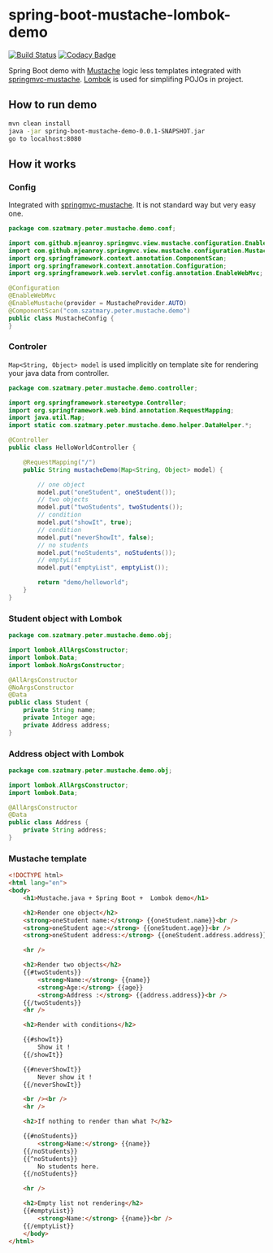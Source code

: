 # spring-boot-mustache-lombok-demo #

[![Build Status](https://travis-ci.org/peterszatmary/spring-boot-mustache-lombok-demo.svg?branch=master)](https://travis-ci.org/peterszatmary/spring-boot-mustache-lombok-demo)
[![Codacy Badge](https://api.codacy.com/project/badge/Grade/f546ba46e3184e738150b8a79bd04204)](https://www.codacy.com/app/peterszatmary/spring-boot-mustache-lombok-demo?utm_source=github.com&amp;utm_medium=referral&amp;utm_content=peterszatmary/spring-boot-mustache-lombok-demo&amp;utm_campaign=Badge_Grade)

Spring Boot demo with [Mustache](https://github.com/spullara/mustache.java) logic less templates integrated with [springmvc-mustache](https://github.com/mjeanroy/springmvc-mustache).
[Lombok](https://projectlombok.org/) is used for simplifing POJOs in project.

## How to run demo ##

```bash
mvn clean install
java -jar spring-boot-mustache-demo-0.0.1-SNAPSHOT.jar
go to localhost:8080
```

## How it works ##

### Config ###

Integrated with [springmvc-mustache](https://github.com/mjeanroy/springmvc-mustache). It is not standard way but very easy one.

```java
package com.szatmary.peter.mustache.demo.conf;

import com.github.mjeanroy.springmvc.view.mustache.configuration.EnableMustache;
import com.github.mjeanroy.springmvc.view.mustache.configuration.MustacheProvider;
import org.springframework.context.annotation.ComponentScan;
import org.springframework.context.annotation.Configuration;
import org.springframework.web.servlet.config.annotation.EnableWebMvc;

@Configuration
@EnableWebMvc
@EnableMustache(provider = MustacheProvider.AUTO)
@ComponentScan("com.szatmary.peter.mustache.demo")
public class MustacheConfig {
}
```

### Controler ###

```Map<String, Object> model``` is used implicitly on template site for rendering your java data from controller.

```java
package com.szatmary.peter.mustache.demo.controller;

import org.springframework.stereotype.Controller;
import org.springframework.web.bind.annotation.RequestMapping;
import java.util.Map;
import static com.szatmary.peter.mustache.demo.helper.DataHelper.*;

@Controller
public class HelloWorldController {

    @RequestMapping("/")
    public String mustacheDemo(Map<String, Object> model) {

        // one object
        model.put("oneStudent", oneStudent());
        // two objects
        model.put("twoStudents", twoStudents());
        // condition
        model.put("showIt", true);
        // condition
        model.put("neverShowIt", false);
        // no students
        model.put("noStudents", noStudents());
        // emptyList
        model.put("emptyList", emptyList());

        return "demo/helloworld";
    }
}
```

### Student object with Lombok ###

```java
package com.szatmary.peter.mustache.demo.obj;

import lombok.AllArgsConstructor;
import lombok.Data;
import lombok.NoArgsConstructor;

@AllArgsConstructor
@NoArgsConstructor
@Data
public class Student {
    private String name;
    private Integer age;
    private Address address;
}
```

### Address object with Lombok ###

```java
package com.szatmary.peter.mustache.demo.obj;

import lombok.AllArgsConstructor;
import lombok.Data;

@AllArgsConstructor
@Data
public class Address {
    private String address;
}
```

### Mustache template ###


```html
<!DOCTYPE html>
<html lang="en">
<body>
    <h1>Mustache.java + Spring Boot +  Lombok demo</h1>

    <h2>Render one object</h2>
    <strong>oneStudent name:</strong> {{oneStudent.name}}<br />
    <strong>oneStudent age:</strong> {{oneStudent.age}}<br />
    <strong>oneStudent address:</strong> {{oneStudent.address.address}}<br />

    <hr />

    <h2>Render two objects</h2>
    {{#twoStudents}}
        <strong>Name:</strong> {{name}}
        <strong>Age:</strong> {{age}}
        <strong>Address :</strong> {{address.address}}<br />
    {{/twoStudents}}
    <hr />

    <h2>Render with conditions</h2>

    {{#showIt}}
        Show it !
    {{/showIt}}

    {{#neverShowIt}}
        Never show it !
    {{/neverShowIt}}

    <br /><br />
    <hr />

    <h2>If nothing to render than what ?</h2>

    {{#noStudents}}
        <strong>Name:</strong> {{name}}
    {{/noStudents}}
    {{^noStudents}}
        No students here.
    {{/noStudents}}

    <hr />

    <h2>Empty list not rendering</h2>
    {{#emptyList}}
        <strong>Name:</strong> {{name}}<br />
    {{/emptyList}}
    </body>
</html>
```